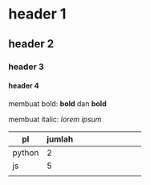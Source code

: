 # header 1
## header 2
### header 3
#### header 4

membuat bold: **bold** dan __bold__

membuat italic: *lorem* _ipsum_

| pl     | jumlah |   |   |   |   |   |   |   |   |
|--------|--------|---|---|---|---|---|---|---|---|
| python | 2      |   |   |   |   |   |   |   |   |
| js     | 5      |   |   |   |   |   |   |   |   |
|        |        |   |   |   |   |   |   |   |   |


